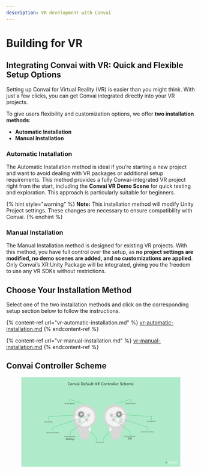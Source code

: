 ```yaml
---
description: VR development with Convai
---
```


# Building for VR

## Integrating Convai with VR: Quick and Flexible Setup Options

Setting up Convai for Virtual Reality (VR) is easier than you might think. With just a few clicks, you can get Convai integrated directly into your VR projects.

To give users flexibility and customization options, we offer **two installation methods**:

* **Automatic Installation**
* **Manual Installation**

### **Automatic Installation**

The Automatic Installation method is ideal if you’re starting a new project and want to avoid dealing with VR packages or additional setup requirements. This method provides a fully Convai-integrated VR project right from the start, including the **Convai VR Demo Scene** for quick testing and exploration. This approach is particularly suitable for beginners.

{% hint style="warning" %}
**Note:** This installation method will modify Unity Project settings. These changes are necessary to ensure compatibility with Convai.
{% endhint %}

### **Manual Installation**

The Manual Installation method is designed for existing VR projects. With this method, you have full control over the setup, as **no project settings are modified, no demo scenes are added, and no customizations are applied**. Only Convai’s XR Unity Package will be integrated, giving you the freedom to use any VR SDKs without restrictions.



## Choose Your Installation Method

Select one of the two installation methods and click on the corresponding setup section below to follow the instructions.

{% content-ref url="vr-automatic-installation.md" %}
[vr-automatic-installation.md](vr-automatic-installation.md)
{% endcontent-ref %}

{% content-ref url="vr-manual-installation.md" %}
[vr-manual-installation.md](vr-manual-installation.md)
{% endcontent-ref %}



## Convai Controller Scheme

<figure><img src="../../../../../.gitbook/assets/ConvaiDefaultXRControllerScheme.png" alt=""><figcaption></figcaption></figure>
